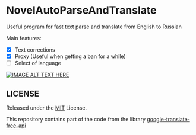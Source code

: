 # NovelAutoParseAndTranslate
Useful program for fast text parse and translate from English to Russian

Main features:
- [x] Text corrections
- [x] Proxy (Useful when getting a ban for a while)
- [ ] Select of language

[![IMAGE ALT TEXT HERE](https://img.youtube.com/vi/65yb4EtEtVk/0.jpg)](https://www.youtube.com/watch?v=65yb4EtEtVk)

## LICENSE

Released under the [MIT](https://opensource.org/licenses/MIT) License.

This repository сontains part of the code from the library [google-translate-free-api](https://github.com/Grizley56/GoogleTranslateFreeApi)
